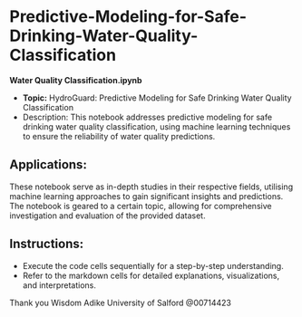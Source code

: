 # Predictive-Modeling-for-Safe-Drinking-Water-Quality-Classification
**Water Quality Classification.ipynb**
   - **Topic:** HydroGuard: Predictive Modeling for Safe Drinking Water Quality Classification
   - Description: This notebook addresses predictive modeling for safe drinking water quality classification, using machine learning techniques to ensure the reliability of water quality predictions.

## Applications:

These notebook serve as in-depth studies in their respective fields, utilising machine learning approaches to gain significant insights and predictions. The notebook is geared to a certain topic, allowing for comprehensive investigation and evaluation of the provided dataset.

## Instructions:

- Execute the code cells sequentially for a step-by-step understanding.
- Refer to the markdown cells for detailed explanations, visualizations, and interpretations.

Thank you
Wisdom Adike
University of Salford
@00714423

